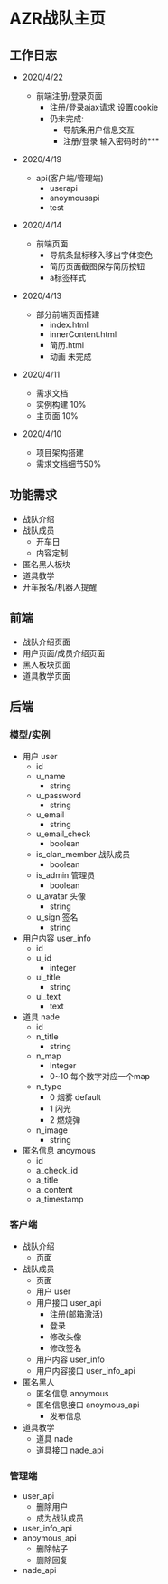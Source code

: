 # AZR战队主页

## 工作日志
- 2020/4/22
  - 前端注册/登录页面
    - 注册/登录ajax请求 设置cookie
    - 仍未完成:
      - 导航条用户信息交互
      - 注册/登录 输入密码时的***

- 2020/4/19

  - api(客户端/管理端)
    - userapi
    - anoymousapi
    - test
  
- 2020/4/14

  - 前端页面
    - 导航条鼠标移入移出字体变色
    - 简历页面截图保存简历按钮
    - a标签样式

- 2020/4/13
  
  - 部分前端页面搭建
    - index.html
    - innerContent.html
    - 简历.html
    - 动画    未完成
  
- 2020/4/11
  
  - 需求文档
  - 实例构建 10%
  - 主页面 10%
  
- 2020/4/10
  
  - 项目架构搭建
  - 需求文档细节50%
  
  







## 功能需求

- 战队介绍
- 战队成员
  - 开车日
  - 内容定制
- 匿名黑人板块
- 道具教学
- 开车报名/机器人提醒

## 前端

- 战队介绍页面
- 用户页面/成员介绍页面
- 黑人板块页面
- 道具教学页面

## 后端

### 模型/实例

- 用户 user
  - id
  - u_name
    - string
  - u_password 
    - string
  - u_email
    - string
  - u_email_check
    - boolean
  - is_clan_member 战队成员
    - boolean
  - is_admin 管理员
    - boolean
  - u_avatar 头像
    - string
  - u_sign 签名
    - string
- 用户内容 user_info
  - id
  - u_id
    - integer
  - ui_title
    - string
  - ui_text
    - text
- 道具 nade
  - id
  - n_title
    - string
  - n_map
    - Integer
    - 0~10 每个数字对应一个map
  - n_type
    - 0 烟雾 default
    - 1 闪光
    - 2 燃烧弹
  - n_image
    - string
- 匿名信息 anoymous
  - id
  - a_check_id
  - a_title
  - a_content
  - a_timestamp

### 客户端

- 战队介绍
  - 页面
- 战队成员
  - 页面
  - 用户 user
  - 用户接口 user_api
    - 注册(邮箱激活)
    - 登录
    - 修改头像
    - 修改签名
  - 用户内容 user_info
  - 用户内容接口 user_info_api
- 匿名黑人 
  - 匿名信息 anoymous
  - 匿名信息接口 anoymous_api
    - 发布信息
- 道具教学 
  - 道具 nade
  - 道具接口 nade_api

### 管理端

- user_api
  - 删除用户
  - 成为战队成员
- user_info_api
- anoymous_api
  - 删除帖子
  - 删除回复
- nade_api

